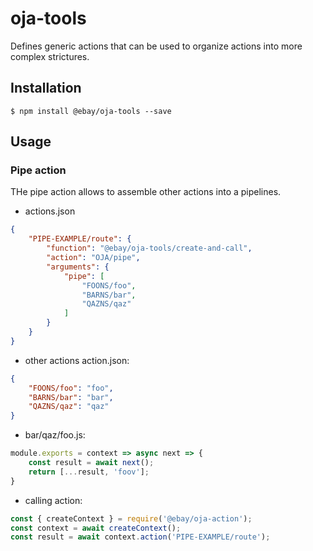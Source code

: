 # oja-tools

Defines generic actions that can be used to organize actions into more complex strictures.

## Installation

```
$ npm install @ebay/oja-tools --save
```

## Usage

### Pipe action

THe pipe action allows to assemble other actions into a pipelines.

* actions.json

```json
{
    "PIPE-EXAMPLE/route": {
        "function": "@ebay/oja-tools/create-and-call",
        "action": "OJA/pipe",
        "arguments": {
            "pipe": [
                "FOONS/foo",
                "BARNS/bar",
                "QAZNS/qaz"
            ]
        }
    }
}
```

* other actions action.json:

```json
{
    "FOONS/foo": "foo",
    "BARNS/bar": "bar",
    "QAZNS/qaz": "qaz"
}
```

* bar/qaz/foo.js:

```js
module.exports = context => async next => {
    const result = await next();
    return [...result, 'foov'];
}
```

* calling action:

```js
const { createContext } = require('@ebay/oja-action');
const context = await createContext();
const result = await context.action('PIPE-EXAMPLE/route');
```

